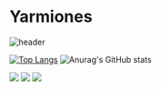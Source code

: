# Yarmiones
![header](https://capsule-render.vercel.app/api?type=cylinder&color=auto&height=80&section=header&text=YaziiTown&fontSize=50)

[![Top Langs](https://github-readme-stats.vercel.app/api/top-langs/?username=Yarmione&layout=compact)](https://github.com/Yarmione/github-readme-stats)
![Anurag's GitHub stats](https://github-readme-stats.vercel.app/api?username=Yarmione&show_icons=true&theme=gruvbox)

<a href="https://github.com/Yarmione" target="_blank"><img src="https://img.shields.io/badge/Github-black?style=plastic&logo=로고&logoColor=000000"/></a>
<a href="https://blog.naver.com/valencia_vivi" target="_blank"><img src="https://img.shields.io/badge/Blog-green?style=plastic&logo=로고&logoColor=000000"/></a>
<a href="https://instagram.com/i_mye_ji" target="_blank"><img src="https://img.shields.io/badge/Insta-pink?style=plastic&logo=로고&logoColor=000000"/></a>
